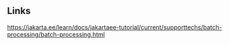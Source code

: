 

## Links

https://jakarta.ee/learn/docs/jakartaee-tutorial/current/supporttechs/batch-processing/batch-processing.html